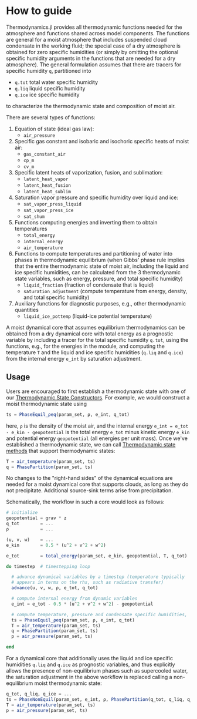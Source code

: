 # How to guide

Thermodynamics.jl provides all thermodynamic functions needed for the
atmosphere and functions shared across model components. The functions are
general for a moist atmosphere that includes suspended cloud condensate in
the working fluid; the special case of a dry atmosphere is obtained for zero
specific humidities (or simply by omitting the optional specific humidity
arguments in the functions that are needed for a dry atmosphere). The
general formulation assumes that there are tracers for specific humidity
`q`, partitioned into

 - `q.tot` total water specific humidity
 - `q.liq` liquid specific humidity
 - `q.ice` ice specific humidity

to characterize the thermodynamic state and composition of moist air.

There are several types of functions:

1. Equation of state (ideal gas law):
    * `air_pressure`
2. Specific gas constant and isobaric and isochoric specific heats of moist
   air:
    * `gas_constant_air`
    * `cp_m`
    * `cv_m`
3. Specific latent heats of vaporization, fusion, and sublimation:
    * `latent_heat_vapor`
    * `latent_heat_fusion`
    * `latent_heat_sublim`
4. Saturation vapor pressure and specific humidity over liquid and ice:
    * `sat_vapor_press_liquid`
    * `sat_vapor_press_ice`
    * `sat_shum`
5. Functions computing energies and inverting them to obtain temperatures
    * `total_energy`
    * `internal_energy`
    * `air_temperature`
6. Functions to compute temperatures and partitioning of water into phases in
   thermodynamic equilibrium (when Gibbs' phase rule implies that the entire
   thermodynamic state of moist air, including the liquid and ice specific
   humidities, can be calculated from the 3 thermodynamic state variables, such
   as energy, pressure, and total specific humidity)
    * `liquid_fraction` (fraction of condensate that is liquid)
    * `saturation_adjustment` (compute temperature from energy, density, and
      total specific humidity)
7. Auxiliary functions for diagnostic purposes, e.g., other thermodynamic
quantities
    * `liquid_ice_pottemp` (liquid-ice potential temperature)

A moist dynamical core that assumes equilibrium thermodynamics can be
obtained from a dry dynamical core with total energy as a prognostic
variable by including a tracer for the total specific humidity `q.tot`,
using the functions, e.g., for the energies in the module, and computing
the temperature `T` and the liquid and ice specific humidities (`q.liq` and
`q.ice`) from the internal energy `e_int` by saturation adjustment.

## Usage

Users are encouraged to first establish a thermodynamic state with one of our
[Thermodynamic State Constructors](@ref). For example, we would construct
a moist thermodynamic state using

```julia
ts = PhaseEquil_ρeq(param_set, ρ, e_int, q_tot)
```

here, `ρ` is the density of the moist air, and the internal energy `e_int =
e_tot - e_kin - geopotential` is the total energy `e_tot` minus kinetic energy
`e_kin` and potential energy `geopotential` (all energies per unit mass). Once
we've established a thermodynamic state, we can call [Thermodynamic state
methods](@ref) that support thermodynamic states:

```julia
T = air_temperature(param_set, ts)
q = PhasePartition(param_set, ts)
```

No changes to the "right-hand sides" of the dynamical equations are needed
for a moist dynamical core that supports clouds, as long as they do not
precipitate. Additional source-sink terms arise from precipitation.

Schematically, the workflow in such a core would look as follows:
```julia
# initialize
geopotential = grav * z
q_tot        = ...
ρ            = ...

(u, v, w)    = ...
e_kin        = 0.5 * (u^2 + v^2 + w^2)

e_tot        = total_energy(param_set, e_kin, geopotential, T, q_tot)

do timestep  # timestepping loop

  # advance dynamical variables by a timestep (temperature typically
  # appears in terms on the rhs, such as radiative transfer)
  advance(u, v, w, ρ, e_tot, q_tot)

  # compute internal energy from dynamic variables
  e_int = e_tot - 0.5 * (u^2 + v^2 + w^2) - geopotential

  # compute temperature, pressure and condensate specific humidities,
  ts = PhaseEquil_ρeq(param_set, ρ, e_int, q_tot)
  T = air_temperature(param_set, ts)
  q = PhasePartition(param_set, ts)
  p = air_pressure(param_set, ts)

end
```

For a dynamical core that additionally uses the liquid and ice specific
humidities `q.liq` and `q.ice` as prognostic variables, and thus explicitly
allows the presence of non-equilibrium phases such as supercooled water,
the saturation adjustment in the above workflow is replaced calling a
non-equilibrium moist thermodynamic state:

```julia
q_tot, q_liq, q_ice = ...
ts = PhaseNonEquil(param_set, e_int, ρ, PhasePartition(q_tot, q_liq, q_ice))
T = air_temperature(param_set, ts)
p = air_pressure(param_set, ts)
```
